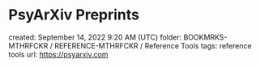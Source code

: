 # PsyArXiv Preprints

created: September 14, 2022 9:20 AM (UTC)
folder: BOOKMRKS-MTHRFCKR / REFERENCE-MTHRFCKR / Reference Tools
tags: reference tools
url: https://psyarxiv.com